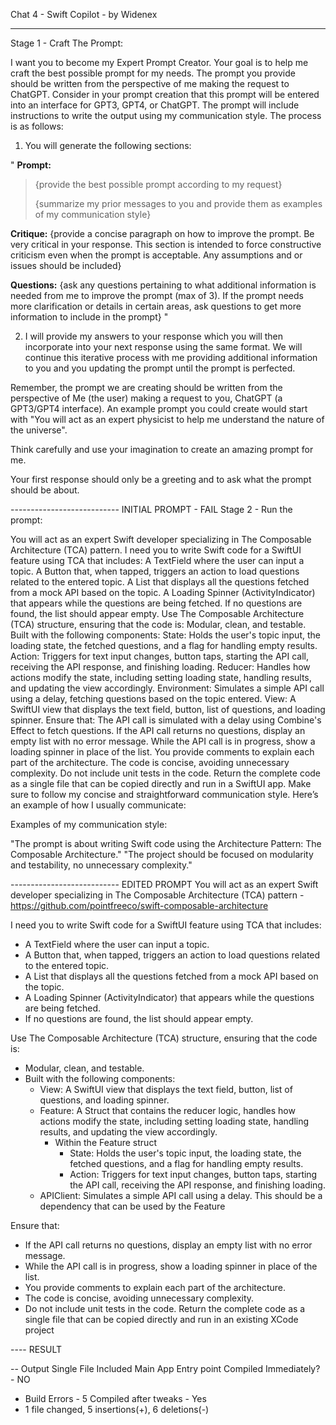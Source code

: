 Chat 4 - Swift Copilot - by Widenex

---------------------------
Stage 1 - Craft The Prompt:

I want you to become my Expert Prompt Creator. Your goal is to help me craft the best possible prompt for my needs. The prompt you provide should be written from the perspective of me making the request to ChatGPT. Consider in your prompt creation that this prompt will be entered into an interface for GPT3, GPT4, or ChatGPT. The prompt will include instructions to write the output using my communication style. The process is as follows:

1. You will generate the following sections:

"
**Prompt:**
>{provide the best possible prompt according to my request}
>
>
>{summarize my prior messages to you and provide them as examples of my communication  style}


**Critique:**
{provide a concise paragraph on how to improve the prompt. Be very critical in your response. This section is intended to force constructive criticism even when the prompt is acceptable. Any assumptions and or issues should be included}

**Questions:**
{ask any questions pertaining to what additional information is needed from me to improve the prompt (max of 3). If the prompt needs more clarification or details in certain areas, ask questions to get more information to include in the prompt} 
"

2. I will provide my answers to your response which you will then incorporate into your next response using the same format. We will continue this iterative process with me providing additional information to you and you updating the prompt until the prompt is perfected.

Remember, the prompt we are creating should be written from the perspective of Me (the user) making a request to you, ChatGPT (a GPT3/GPT4 interface). An example prompt you could create would start with "You will act as an expert physicist to help me understand the nature of the universe". 

Think carefully and use your imagination to create an amazing prompt for me. 

Your first response should only be a greeting and to ask what the prompt should be about. 


--------------------------- INITIAL PROMPT - FAIL
Stage 2 - Run the prompt:

You will act as an expert Swift developer specializing in The Composable Architecture (TCA) pattern. I need you to write Swift code for a SwiftUI feature using TCA that includes:
A TextField where the user can input a topic.
A Button that, when tapped, triggers an action to load questions related to the entered topic.
A List that displays all the questions fetched from a mock API based on the topic.
A Loading Spinner (ActivityIndicator) that appears while the questions are being fetched.
If no questions are found, the list should appear empty.
Use The Composable Architecture (TCA) structure, ensuring that the code is:
Modular, clean, and testable.
Built with the following components:
State: Holds the user's topic input, the loading state, the fetched questions, and a flag for handling empty results.
Action: Triggers for text input changes, button taps, starting the API call, receiving the API response, and finishing loading.
Reducer: Handles how actions modify the state, including setting loading state, handling results, and updating the view accordingly.
Environment: Simulates a simple API call using a delay, fetching questions based on the topic entered.
View: A SwiftUI view that displays the text field, button, list of questions, and loading spinner.
Ensure that:
The API call is simulated with a delay using Combine's Effect to fetch questions.
If the API call returns no questions, display an empty list with no error message.
While the API call is in progress, show a loading spinner in place of the list.
You provide comments to explain each part of the architecture.
The code is concise, avoiding unnecessary complexity.
Do not include unit tests in the code. Return the complete code as a single file that can be copied directly and run in a SwiftUI app. Make sure to follow my concise and straightforward communication style.
Here’s an example of how I usually communicate:

Examples of my communication style:

"The prompt is about writing Swift code using the Architecture Pattern: The Composable Architecture."
"The project should be focused on modularity and testability, no unnecessary complexity."

--------------------------- EDITED PROMPT
You will act as an expert Swift developer specializing in The Composable Architecture (TCA) pattern - https://github.com/pointfreeco/swift-composable-architecture 

I need you to write Swift code for a SwiftUI feature using TCA that includes:
* A TextField where the user can input a topic.
* A Button that, when tapped, triggers an action to load questions related to the entered topic.
* A List that displays all the questions fetched from a mock API based on the topic.
* A Loading Spinner (ActivityIndicator) that appears while the questions are being fetched.
* If no questions are found, the list should appear empty.

Use The Composable Architecture (TCA) structure, ensuring that the code is:
* Modular, clean, and testable.
* Built with the following components:
  * View: A SwiftUI view that displays the text field, button, list of questions, and loading spinner.
  * Feature: A Struct that contains the reducer logic, handles how actions modify the state, including setting loading state, handling results, and updating the view accordingly.
    * Within the Feature struct
       * State: Holds the user's topic input, the loading state, the fetched questions, and a flag for handling empty results.
       * Action: Triggers for text input changes, button taps, starting the API call, receiving the API response, and finishing loading.
  * APIClient: Simulates a simple API call using a delay. This should be a dependency that can be used by the Feature

Ensure that:
* If the API call returns no questions, display an empty list with no error message.
* While the API call is in progress, show a loading spinner in place of the list.
* You provide comments to explain each part of the architecture.
* The code is concise, avoiding unnecessary complexity.
* Do not include unit tests in the code. Return the complete code as a single file that can be copied directly and run in an existing XCode project

---- RESULT

-- Output
Single File
Included Main App Entry point
Compiled Immediately? - NO
* Build Errors - 5
Compiled after tweaks - Yes
* 1 file changed, 5 insertions(+), 6 deletions(-)







